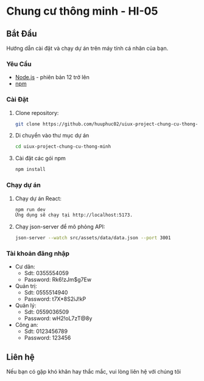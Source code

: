 # Chung cư thông minh - HI-05

## Bắt Đầu

Hướng dẫn cài đặt và chạy dự án trên máy tính cá nhân của bạn.

### Yêu Cầu

- [Node.js](https://nodejs.org/) - phiên bản 12 trở lên
- [npm](https://www.npmjs.com/)

### Cài Đặt

1. Clone repository:

   ```bash
   git clone https://github.com/huuphuc02/uiux-project-chung-cu-thong-minh.git

   ```

2. Di chuyển vào thư mục dự án

   ```bash
   cd uiux-project-chung-cu-thong-minh

   ```

3. Cài đặt các gói npm
   ```bash
   npm install
   ```

### Chạy dự án

1. Chạy dự án React:

   ```bash
   npm run dev
   Ứng dụng sẽ chạy tại http://localhost:5173.

   ```

2. Chạy json-server để mô phỏng API:
   ```bash
   json-server --watch src/assets/data/data.json --port 3001
   ```

### Tài khoản đăng nhập

- Cư dân:
  - Sdt: 0355554059
  - Password: Rk6!zJm$g7Ew
- Quản trị:
  - Sdt: 0555514940
  - Password: t7X\*8S2iJ!kP
- Quản lý:
  - Sdt: 0559036509
  - Password: wH2!oL7zT@8y
- Công an:
  - Sdt: 0123456789
  - Password: 123456

## Liên hệ

Nếu bạn có gặp khó khăn hay thắc mắc, vui lòng liên hệ với chúng tôi
